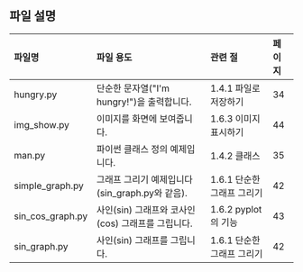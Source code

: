 ## 파일 설명
| 파일명 | 파일 용도 | 관련 절 | 페이지 |
|:--   |:--      |:--    |:--      |
| hungry.py | 단순한 문자열("I'm hungry!")을 출력합니다.| 1.4.1 파일로 저장하기 | 34 |
| img_show.py | 이미지를 화면에 보여줍니다. | 1.6.3 이미지 표시하기 | 44 |
| man.py | 파이썬 클래스 정의 예제입니다. | 1.4.2 클래스 | 35 |
| simple_graph.py | 그래프 그리기 예제입니다(sin_graph.py와 같음). | 1.6.1 단순한 그래프 그리기 | 42 |
| sin_cos_graph.py | 사인(sin) 그래프와 코사인(cos) 그래프를 그립니다. | 1.6.2 pyplot의 기능 | 43 |
| sin_graph.py | 사인(sin) 그래프를 그립니다. | 1.6.1 단순한 그래프 그리기 | 42 |

